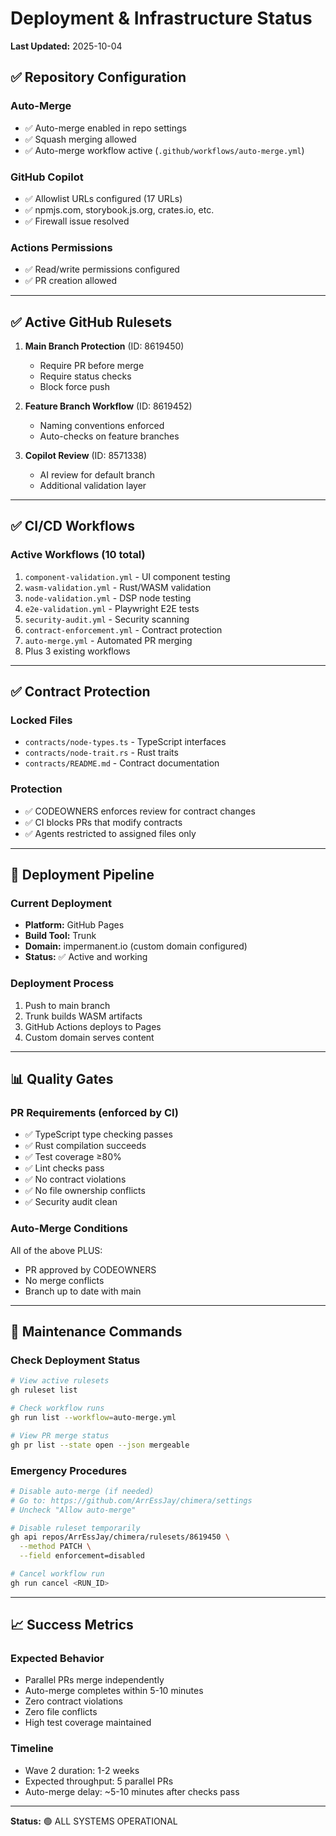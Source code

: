 # Deployment & Infrastructure Status

**Last Updated:** 2025-10-04

## ✅ Repository Configuration

### Auto-Merge
- ✅ Auto-merge enabled in repo settings
- ✅ Squash merging allowed
- ✅ Auto-merge workflow active (`.github/workflows/auto-merge.yml`)

### GitHub Copilot
- ✅ Allowlist URLs configured (17 URLs)
- ✅ npmjs.com, storybook.js.org, crates.io, etc.
- ✅ Firewall issue resolved

### Actions Permissions
- ✅ Read/write permissions configured
- ✅ PR creation allowed

---

## ✅ Active GitHub Rulesets

1. **Main Branch Protection** (ID: 8619450)
   - Require PR before merge
   - Require status checks
   - Block force push

2. **Feature Branch Workflow** (ID: 8619452)
   - Naming conventions enforced
   - Auto-checks on feature branches

3. **Copilot Review** (ID: 8571338)
   - AI review for default branch
   - Additional validation layer

---

## ✅ CI/CD Workflows

### Active Workflows (10 total)
1. `component-validation.yml` - UI component testing
2. `wasm-validation.yml` - Rust/WASM validation
3. `node-validation.yml` - DSP node testing
4. `e2e-validation.yml` - Playwright E2E tests
5. `security-audit.yml` - Security scanning
6. `contract-enforcement.yml` - Contract protection
7. `auto-merge.yml` - Automated PR merging
8. Plus 3 existing workflows

---

## ✅ Contract Protection

### Locked Files
- `contracts/node-types.ts` - TypeScript interfaces
- `contracts/node-trait.rs` - Rust traits
- `contracts/README.md` - Contract documentation

### Protection
- ✅ CODEOWNERS enforces review for contract changes
- ✅ CI blocks PRs that modify contracts
- ✅ Agents restricted to assigned files only

---

## 🚀 Deployment Pipeline

### Current Deployment
- **Platform:** GitHub Pages
- **Build Tool:** Trunk
- **Domain:** impermanent.io (custom domain configured)
- **Status:** ✅ Active and working

### Deployment Process
1. Push to main branch
2. Trunk builds WASM artifacts
3. GitHub Actions deploys to Pages
4. Custom domain serves content

---

## 📊 Quality Gates

### PR Requirements (enforced by CI)
- ✅ TypeScript type checking passes
- ✅ Rust compilation succeeds
- ✅ Test coverage ≥80%
- ✅ Lint checks pass
- ✅ No contract violations
- ✅ No file ownership conflicts
- ✅ Security audit clean

### Auto-Merge Conditions
All of the above PLUS:
- PR approved by CODEOWNERS
- No merge conflicts
- Branch up to date with main

---

## 🔧 Maintenance Commands

### Check Deployment Status
```bash
# View active rulesets
gh ruleset list

# Check workflow runs
gh run list --workflow=auto-merge.yml

# View PR merge status
gh pr list --state open --json mergeable
```

### Emergency Procedures
```bash
# Disable auto-merge (if needed)
# Go to: https://github.com/ArrEssJay/chimera/settings
# Uncheck "Allow auto-merge"

# Disable ruleset temporarily
gh api repos/ArrEssJay/chimera/rulesets/8619450 \
  --method PATCH \
  --field enforcement=disabled

# Cancel workflow run
gh run cancel <RUN_ID>
```

---

## 📈 Success Metrics

### Expected Behavior
- Parallel PRs merge independently
- Auto-merge completes within 5-10 minutes
- Zero contract violations
- Zero file conflicts
- High test coverage maintained

### Timeline
- Wave 2 duration: 1-2 weeks
- Expected throughput: 5 parallel PRs
- Auto-merge delay: ~5-10 minutes after checks pass

---

**Status:** 🟢 ALL SYSTEMS OPERATIONAL